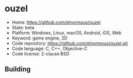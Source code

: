 # ouzel

- Home: https://github.com/elnormous/ouzel
- State: beta
- Platform: Windows, Linux, macOS, Android, iOS, Web
- Keyword: game engine, 2D
- Code repository: https://github.com/elnormous/ouzel.git
- Code language: C, C++, Objective-C
- Code license: 2-clause BSD

## Building
